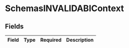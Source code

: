 # SchemasINVALIDABIContext


## Fields

| Field       | Type        | Required    | Description |
| ----------- | ----------- | ----------- | ----------- |